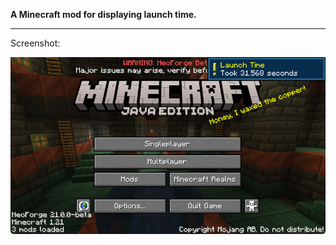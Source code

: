**A Minecraft mod for displaying launch time.**

------

Screenshot:

![screenshot_01](readme\screenshot_01.png)